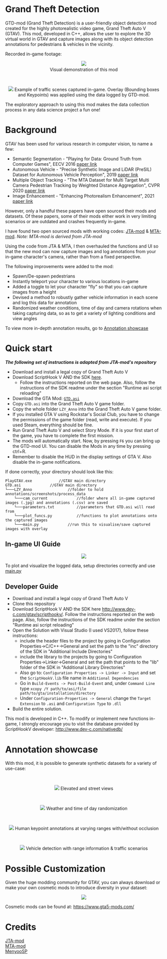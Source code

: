 # Grand Theft Detection
GTD-mod (Grand Theft Detection) is a user-friendly object detection mod created for the highly photorealistic video game, Grand Theft Auto V (GTAV). This mod, developed in C++, allows the user to explore the 3D virtual world in GTAV and capture images along with its object detection annotations for pedestrians & vehicles in the vicinity.

Recorded in-game footage:

<p align="center">
  <img src="https://user-images.githubusercontent.com/87157423/140605749-714d2ad3-a012-4a23-91a0-82ef6cb737d6.gif">
  <a><br>Visual demonstration of this mod</a>
</p>
<br>
<p align="center">
  <img src="https://user-images.githubusercontent.com/87157423/140607543-5509dfa7-5542-45c9-a697-8650d65bfb79.png">
  <a>Example of traffic scenes captured in-game. Overlay (Bounding boxes and Keypoints) was applied using the data logged by GTD-mod.</a>
</p>

The exploratory approach to using this mod makes the data collection process in any data science project a fun one!

# Background

GTAV has been used for various research in computer vision, to name a few:

- Semantic Segmentation - "Playing for Data: Ground Truth from Computer Games", EECV 2016 [paper link](https://download.visinf.tu-darmstadt.de/data/from_games/data/eccv-2016-richter-playing_for_data.pdf) 
- Autonomous Vehicle - "Precise Synthetic Image and LiDAR (PreSIL) Dataset for Autonomous Vehicle Perception", 2019 [paper link](https://arxiv.org/pdf/1905.00160.pdf)
- Multiple Object Tracking - "The MTA Dataset for Multi Target Multi Camera Pedestrian Tracking by Weighted Distance Aggregation", CVPR 2020 [paper link](https://openaccess.thecvf.com/content_CVPRW_2020/papers/w70/Kohl_The_MTA_Dataset_for_Multi-Target_Multi-Camera_Pedestrian_Tracking_by_Weighted_CVPRW_2020_paper.pdf)
- Image Enhancement - "Enhancing Photorealism Enhancement", 2021 [paper link](https://arxiv.org/pdf/2105.04619.pdf)

However, only a handful these papers have open sourced their mods and datasets. Of these papers, some of their mods either work in very limiting scenarios or are outdated and crashes frequently in-game.

I have found two open sourced mods with working codes: [JTA-mod](https://github.com/fabbrimatteo/JTA-Mods) & [MTA-mod](https://github.com/koehlp/MTA-Mod). *Note: MTA-mod is derived from JTA-mod*

Using the code from JTA & MTA, I then overhauled the functions and UI so that the new mod can now capture images and log annotations from your in-game character's camera, rather than from a fixed perspective.

The following improvements were added to the mod:
- Spawn/De-spawn pedestrians
- Instantly teleport your character to various locations in-game
- Added a toggle to let your character "fly" so that you can capture images from a height
- Devised a method to robustly gather vehicle information in each scene and log this data for annotation
- Randomized weather conditions, time of day and camera rotations when taking capturing data, so as to get a variety of lighting conditions and view angles

To view more in-depth annotation results, go to [Annotation showcase](#Annotation-showcase)

# Quick start
***The following set of instructions is adapted from JTA-mod's repository***
- Download and install a legal copy of Grand Theft Auto V
- Download ScriptHook V AND the SDK [here](http://www.dev-c.com/gtav/scripthookv/). 
    - Follow the instructions reported on the web page. Also, follow the instructions of the SDK readme under the section "Runtime asi script reloading"
- Download the GTA Mod: [`GTD.asi`](https://drive.google.com/file/d/1ybk8qgh2hBn8A60IbDRrLHAfSY-9YNoV/view?usp=sharing)
- Copy `GTD.asi` into the Grand Theft Auto V game folder.
- Copy the whole folder `LZY_Anno` into the Grand Theft Auto V game folder.
- If you installed GTA V using Rockstar's Social Club, you have to change the permissions of the game folder (read, write and execute). If you used Steam, everything should be fine.
- Run Grand Theft Auto V and select Story Mode. If it is your first start of the game, you have to complete the first mission.
- The mods will automatically start. Now, by pressing `F6` you can bring up the GTD-mod UI. You can disable the Mods in any time by pressing ctrl+R.
- Remember to disable the HUD in the display settings of GTA V. Also disable the in-game notifications.

If done correctly, your directory should look like this:
```
PlayGTAV.exe			//GTAV main directory
GTD.asi				//GTAV main directory
└───LZY_Anno				//folder to hold annotations/screenshots/process_data
	└───cam_current				//folder where all in-game captured images (.jpg) and annotations (.csv) are saved
	└───parameters.txt			//parameters that GTD.asi will read from
	└───plot_funcs.py			//functions to plot annotations onto the captured images
	└───main.py				//run this to visualise/save captured images with overlay
```
## In-game UI Guide

<p align="center">
  <img src="https://user-images.githubusercontent.com/87157423/140610510-a8609c50-298c-4a5e-9e69-e1f0226083d5.JPG">
  <a></a>
</p>

To plot and visualize the logged data, setup directories correctly and use [main.py](https://github.com/Ivan-LZY/GTD-mod/blob/main/main.py)

## Developer Guide
- Download and install a legal copy of Grand Theft Auto V
- Clone this repository
- Download ScriptHook V AND the SDK here http://www.dev-c.com/gtav/scripthookv/. Follow the instructions reported on the web page. Also, follow the instructions of the SDK readme under the section "Runtime asi script reloading"
- Open the Solution with Visual Studio (I used VS2017), follow these instructions:
	- include the header files to the project by going in Configuration Properties->C/C++->General and set the path to the "inc" directory of the SDK in "Additional Include Directories"
	- include the library to the projects by going to Configuration Properties->Linker->General  and set the path that points to the "lib" folder of the SDK in "Additional Library Directories" 
	- Also go to:  `Configuration Properties -> Linker -> Input`  and set the `ScriptHookV.lib` file name in `Additional Dependencies`
	- Go in `Build-Events -> Post-Build-Event` and, under `Command Line` type `xcopy /Y path/to/asi/file path/to/gta/installation/directory`
	- Under `Configuration-Properties -> General` change the `Target Extension` to `.asi` and `Configuration Type` to `.dll`
- Build the entire solution.

This mod is developed in C++. To modify or implement new functions in-game, I strongly encourage you to visit the database provided by ScriptHookV developer: http://www.dev-c.com/nativedb/

# Annotation showcase

With this mod, it is possible to generate synthetic datasets for a variety of use-case:

<br>
<p align="center">
  <img src="https://user-images.githubusercontent.com/87157423/140604002-a6ad5ff5-f345-48b5-a511-edbc97eb370d.png">
  <a>Elevated and street views</a>
</p>
<br>
<p align="center">
  <img src="https://user-images.githubusercontent.com/87157423/140603924-25c65f8e-9731-42bc-b521-e9831b066079.png">
  <a>Weather and time of day randomization</a>
</p>
<br>
<p align="center">
  <img src="https://user-images.githubusercontent.com/87157423/140604131-4ecf0c93-6982-4217-9bcb-f87b593b98bf.png">
  <a>Human keypoint annotations at varying ranges with/without occlusion</a>
</p>
<br>
<p align="center">
  <img src="https://user-images.githubusercontent.com/87157423/140604290-36cdf409-1e4d-4cbf-9fdd-c655d519bd3f.png">
  <a>Vehicle detection with range information & traffic scenarios</a>
</p>

# Possible Customization
Given the huge modding community for GTAV, you can always download or make your own cosmetic mods to introduce diversity in your dataset:

<p align="center">
  <img src="https://user-images.githubusercontent.com/87157423/140604915-c848c76d-b23c-465e-97f1-4968317083cd.png">
  <a></a>
</p>

Cosmetic mods can be found at: https://www.gta5-mods.com/
<br>

# Credits
[JTA-mod](https://github.com/fabbrimatteo/JTA-Mods)<br>
[MTA-mod](https://github.com/koehlp/MTA-Mod)<br>
[MenyooSP](https://github.com/MAFINS/MenyooSP)
